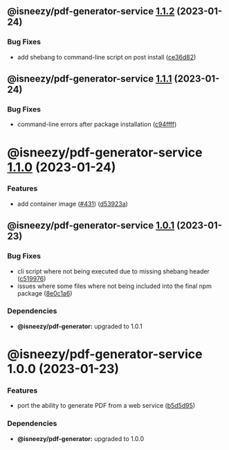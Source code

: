 ## @isneezy/pdf-generator-service [1.1.2](https://github.com/isneezy/pdf-generator-service/compare/@isneezy/pdf-generator-service@1.1.1...@isneezy/pdf-generator-service@1.1.2) (2023-01-24)


### Bug Fixes

* add  shebang to command-line script on post install ([ce36d82](https://github.com/isneezy/pdf-generator-service/commit/ce36d82dc815f32aaca406accb0c8233a7a61504))

## @isneezy/pdf-generator-service [1.1.1](https://github.com/isneezy/pdf-generator-service/compare/@isneezy/pdf-generator-service@1.1.0...@isneezy/pdf-generator-service@1.1.1) (2023-01-24)


### Bug Fixes

* command-line errors after package installation ([c94ffff](https://github.com/isneezy/pdf-generator-service/commit/c94ffffb431a8ad3aa115cfbafdd336ac72f8927))

# @isneezy/pdf-generator-service [1.1.0](https://github.com/isneezy/pdf-generator-service/compare/@isneezy/pdf-generator-service@1.0.1...@isneezy/pdf-generator-service@1.1.0) (2023-01-24)


### Features

* add container image ([#431](https://github.com/isneezy/pdf-generator-service/issues/431)) ([d53923a](https://github.com/isneezy/pdf-generator-service/commit/d53923ab037f0d56c9dc8821d1c27ecb5a4974b9))

## @isneezy/pdf-generator-service [1.0.1](https://github.com/isneezy/pdf-generator-service/compare/@isneezy/pdf-generator-service@1.0.0...@isneezy/pdf-generator-service@1.0.1) (2023-01-23)


### Bug Fixes

* cli script where not being executed due to missing shebang header ([c519976](https://github.com/isneezy/pdf-generator-service/commit/c519976ed2f428b4e213e19573a4279ca9d6dcac))
* issues where some files where not being included into the final npm package ([8e0c1a6](https://github.com/isneezy/pdf-generator-service/commit/8e0c1a69c210161e95f143fea5ebc672041a2733))





### Dependencies

* **@isneezy/pdf-generator:** upgraded to 1.0.1

# @isneezy/pdf-generator-service 1.0.0 (2023-01-23)


### Features

* port the ability to generate PDF from a web service ([b5d5d95](https://github.com/isneezy/pdf-generator-service/commit/b5d5d95e68c80e2ae25f5220a1bace4b82917900))





### Dependencies

* **@isneezy/pdf-generator:** upgraded to 1.0.0

